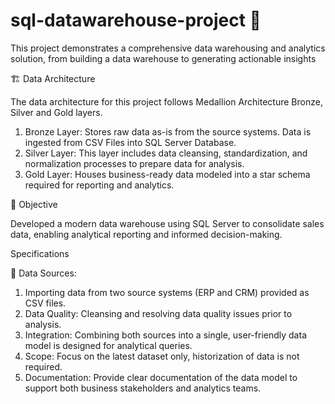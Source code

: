 # sql-datawarehouse-project 🏬
This project demonstrates a comprehensive data warehousing and analytics solution, from building a data warehouse to generating actionable insights

🏗️ Data Architecture

The data architecture for this project follows Medallion Architecture Bronze, Silver and Gold layers.
1. Bronze Layer: Stores raw data as-is from the source systems. Data is ingested from CSV Files into SQL Server Database.
2. Silver Layer: This layer includes data cleansing, standardization, and normalization processes to prepare data for analysis.
3. Gold Layer: Houses business-ready data modeled into a star schema required for reporting and analytics.

🚀 Objective

Developed a modern data warehouse using SQL Server to consolidate sales data, enabling analytical reporting and informed decision-making.

Specifications

🧱 Data Sources: 
1. Importing data from two source systems (ERP and CRM) provided as CSV files.
2. Data Quality: Cleansing and resolving data quality issues prior to analysis.
3. Integration: Combining both sources into a single, user-friendly data model is designed for analytical queries.
4. Scope: Focus on the latest dataset only, historization of data is not required.
5. Documentation: Provide clear documentation of the data model to support both business stakeholders and analytics teams.
